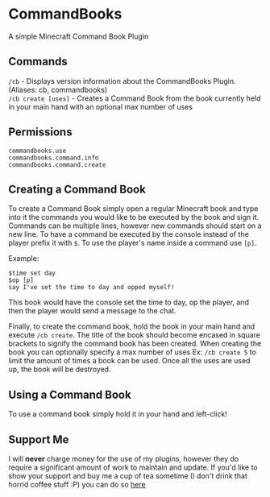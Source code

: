 # CommandBooks
A simple Minecraft Command Book Plugin

## Commands

`/cb` - Displays version information about the CommandBooks Plugin. (Aliases: cb, commandbooks)  
`/cb create [uses]` - Creates a Command Book from the book currently held in your main hand with an optional max number of uses  

## Permissions
`commandbooks.use`  
`commandbooks.command.info`  
`commandbooks.command.create`      

## Creating a Command Book
To create a Command Book simply open a regular Minecraft book and type into it the commands you would like to be executed by the book and sign it.
Commands can be multiple lines, however new commands should start on a new line.
To have a command be executed by the console instead of the player prefix it with `$`.
To use the player's name inside a command use `[p]`.

Example:

    $time set day
    $op [p]
    say I've set the time to day and opped myself!

This book would have the console set the time to day, op the player, and then the player would send a message to the chat.

Finally, to create the command book, hold the book in your main hand and execute `/cb create`.
The title of the book should become encased in square brackets to signify the command book has been created.
When creating the book you can optionally specify a max number of uses Ex: `/cb create 5` to limit the amount of times a book can be used.
Once all the uses are used up, the book will be destroyed.

## Using a Command Book
To use a command book simply hold it in your hand and left-click!

## Support Me
I will **never** charge money for the use of my plugins, however they do require a significant amount of work to maintain and update. If you'd like to show your support and buy me a cup of tea sometime (I don't drink that horrid coffee stuff :P) you can do so [here](https://www.paypal.me/zerthick)
